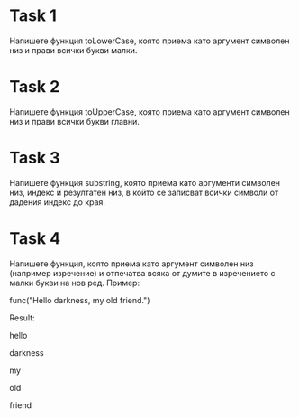 # Task 1

Напишете функция toLowerCase, която приема като аргумент символен низ и прави всички букви малки.


# Task 2

Напишете функция toUpperCase, която приема като аргумент символен низ и прави всички букви главни.


# Task 3

Напишете функция substring, която приема като аргументи символен низ, индекс и резултатен низ, в който се записват всички символи от дадения индекс до края.


# Task 4

Напишете функция, която приема като аргумент символен низ (например изречение) и отпечатва всяка от думите в изречението с малки букви на нов ред. Пример:

func("Hello darkness, my old friend.")

Result:

hello

darkness

my

old

friend

